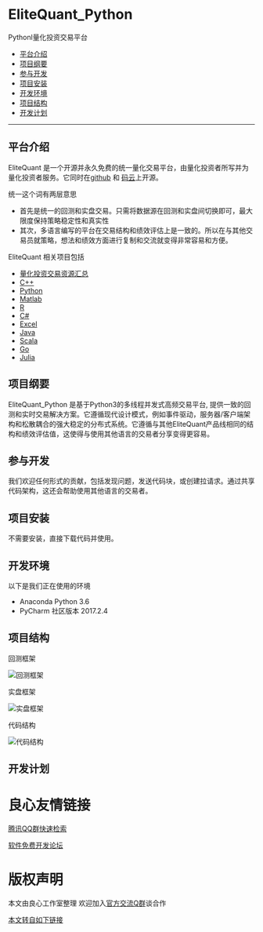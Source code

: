 # EliteQuant_Python
Pythonl量化投资交易平台

* [平台介绍](#平台介绍)
* [项目纲要](#项目纲要)
* [参与开发](#参与开发)
* [项目安装](#项目安装)
* [开发环境](#开发环境)
* [项目结构](#项目结构)
* [开发计划](#开发计划)

---

## 平台介绍

EliteQuant 是一个开源并永久免费的统一量化交易平台，由量化投资者所写并为量化投资者服务。它同时在[github](http://u.720life.cn/g/54145d0471d91890860f7f8463c030465e94974fcfcb9509bfbd18918d359672) 和 [码云](http://u.720life.cn/g/2e71d0f0a5c601172267ba20d3a43c6e43e1a6c20f613c94adf3776c164519d1)上开源。

统一这个词有两层意思
- 首先是统一的回测和实盘交易。只需将数据源在回测和实盘间切换即可，最大限度保持策略稳定性和真实性
- 其次，多语言编写的平台在交易结构和绩效评估上是一致的。所以在与其他交易员就策略，想法和绩效方面进行复制和交流就变得非常容易和方便。

EliteQuant 相关项目包括
- [量化投资交易资源汇总](http://u.720life.cn/g/2e71d0f0a5c601172267ba20d3a43c6ef07b74dd162a0bc8024225d6dc8aef6e2286ba5b97dc4e662cbf7f488b25aa06)
- [C++](http://u.720life.cn/g/2e71d0f0a5c601172267ba20d3a43c6ef07b74dd162a0bc8024225d6dc8aef6e4d196882929ff9ed0d9c15688330e713)
- [Python](http://u.720life.cn/g/2e71d0f0a5c601172267ba20d3a43c6ef07b74dd162a0bc8024225d6dc8aef6ea31987ee60dcfbfcb83bcb61521d3321)
- [Matlab](http://u.720life.cn/g/2e71d0f0a5c601172267ba20d3a43c6ef07b74dd162a0bc8024225d6dc8aef6e4294c2e800710c1d01cc908fd62f2382)
- [R]()
- [C#]()
- [Excel](http://u.720life.cn/g/2e71d0f0a5c601172267ba20d3a43c6ef07b74dd162a0bc8024225d6dc8aef6e114d2fd02529bc802d774bf373fc8722)
- [Java]()
- [Scala]()
- [Go]()
- [Julia]()

## 项目纲要

EliteQuant_Python 是基于Python3的多线程并发式高频交易平台, 提供一致的回测和实时交易解决方案。它遵循现代设计模式，例如事件驱动，服务器/客户端架构和松散耦合的强大稳定的分布式系统。它遵循与其他EliteQuant产品线相同的结构和绩效评估值，这使得与使用其他语言的交易者分享变得更容易。

## 参与开发

我们欢迎任何形式的贡献，包括发现问题，发送代码块，或创建拉请求。通过共享代码架构，这还会帮助使用其他语言的交易者。

## 项目安装

不需要安装，直接下载代码并使用。

## 开发环境

以下是我们正在使用的环境
* Anaconda Python 3.6
* PyCharm 社区版本 2017.2.4

## 项目结构

回测框架

![回测框架](/resource/Backtest_Diagram.PNG?raw=true "回测框架")

实盘框架

![实盘框架](/resource/Live_Trading_Diagram.PNG?raw=true "实盘框架")

代码结构

![代码结构](/resource/code_structure_cn.PNG?raw=true "代码结构")

## 开发计划


 # 良心友情链接

[腾讯QQ群快速检索](http://u.720life.cn/s/8cf73f7c)

[软件免费开发论坛](http://u.720life.cn/s/bbb01dc0)

# 版权声明 

本文由良心工作室整理 欢迎加入[官方交流Q群](https://u.720life.cn/s/f2316816)谈合作

[本文转自如下链接](http://u.720life.cn/g/2e71d0f0a5c601172267ba20d3a43c6e700dd23c64b4921459c232ae1638a441b4ead5a6d4519aabf09d92f1ca616ca2b194f36b60209053c5a519d4519405af)